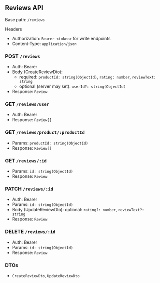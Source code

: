 ## Reviews API

Base path: `/reviews`

Headers
- Authorization: `Bearer <token>` for write endpoints
- Content-Type: `application/json`

### POST `/reviews`
- Auth: Bearer
- Body (CreateReviewDto):
  - required: `productId: string(ObjectId)`, `rating: number`, `reviewText: string`
  - optional (server may set): `userId?: string(ObjectId)`
- Response: `Review`

### GET `/reviews/user`
- Auth: Bearer
- Response: `Review[]`

### GET `/reviews/product/:productId`
- Params: `productId: string(ObjectId)`
- Response: `Review[]`

### GET `/reviews/:id`
- Params: `id: string(ObjectId)`
- Response: `Review`

### PATCH `/reviews/:id`
- Auth: Bearer
- Params: `id: string(ObjectId)`
- Body (UpdateReviewDto): optional: `rating?: number`, `reviewText?: string`
- Response: `Review`

### DELETE `/reviews/:id`
- Auth: Bearer
- Params: `id: string(ObjectId)`
- Response: `Review`

### DTOs
- `CreateReviewDto`, `UpdateReviewDto`


